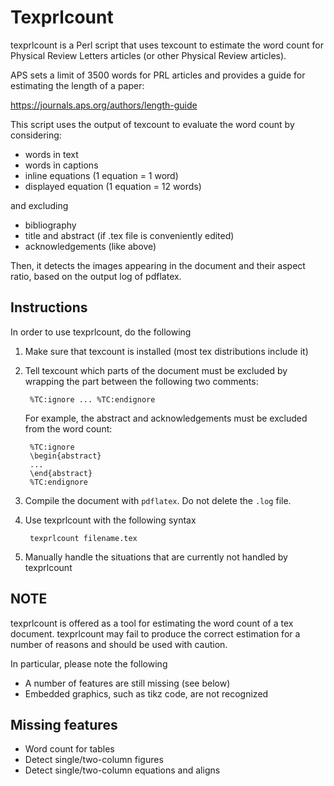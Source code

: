 Texprlcount
===========

texprlcount is a Perl script that uses texcount to estimate the word count for Physical Review Letters articles (or other Physical Review articles).

APS sets a limit of 3500 words for PRL articles and provides a guide for estimating the length of a paper:

https://journals.aps.org/authors/length-guide

This script uses the output of texcount to evaluate the word count by considering:

* words in text
* words in captions
* inline equations (1 equation = 1 word)
* displayed equation (1 equation = 12 words)

and excluding

* bibliography
* title and abstract (if .tex file is conveniently edited)
* acknowledgements (like above)

Then, it detects the images appearing in the document and their aspect ratio, based on the output log of pdflatex.

Instructions
------------
In order to use texprlcount, do the following

1. Make sure that texcount is installed (most tex distributions include it)
2. Tell texcount which parts of the document must be excluded by wrapping the part between the following two comments:

        %TC:ignore ... %TC:endignore
   
    For example, the abstract and acknowledgements must be excluded from the word count:
    
    	%TC:ignore
    	\begin{abstract}
		...
        \end{abstract}
        %TC:endignore
    
3. Compile the document with `pdflatex`. Do not delete the `.log` file.
4. Use texprlcount with the following syntax

        texprlcount filename.tex
        
5. Manually handle the situations that are currently not handled by texprlcount

NOTE
----

texprlcount is offered as a tool for estimating the word count of a tex document. texprlcount may fail to produce the correct estimation for a number of reasons and should be used with caution.

In particular, please note the following

* A number of features are still missing (see below)
* Embedded graphics, such as tikz code, are not recognized

Missing features
----------------
* Word count for tables
* Detect single/two-column figures
* Detect single/two-column equations and aligns
